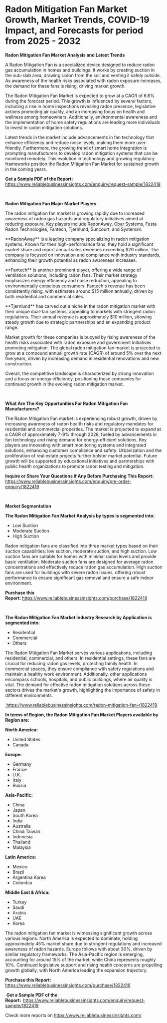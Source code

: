 <p><h1>Radon Mitigation Fan Market Growth, Market Trends, COVID-19 Impact, and Forecasts for period from 2025 - 2032</h1></p><p><strong>Radon Mitigation Fan Market Analysis and Latest Trends</strong></p>
<p><p>A Radon Mitigation Fan is a specialized device designed to reduce radon gas accumulation in homes and buildings. It works by creating suction in the sub-slab area, drawing radon from the soil and venting it safely outside. As awareness of the health risks associated with radon exposure increases, the demand for these fans is rising, driving market growth.</p><p>The Radon Mitigation Fan Market is expected to grow at a CAGR of 6.6% during the forecast period. This growth is influenced by several factors, including a rise in home inspections revealing radon presence, legislative actions promoting air quality, and an increasing focus on health and wellness among homeowners. Additionally, environmental awareness and the implementation of home safety regulations are leading more individuals to invest in radon mitigation solutions.</p><p>Latest trends in the market include advancements in fan technology that enhance efficiency and reduce noise levels, making them more user-friendly. Furthermore, the growing trend of smart home integration is prompting manufacturers to develop radon mitigation systems that can be monitored remotely. This evolution in technology and growing regulatory frameworks position the Radon Mitigation Fan Market for sustained growth in the coming years.</p></p>
<p><strong>Get a Sample PDF of the Report:&nbsp;</strong> <a href="https://www.reliablebusinessinsights.com/enquiry/request-sample/1822419?utm_campaign=2446&utm_medium=2&utm_source=Github&utm_content=ia&utm_term=09042025&utm_id=radon-mitigation-fan">https://www.reliablebusinessinsights.com/enquiry/request-sample/1822419</a></p>
<p>&nbsp;</p>
<p><strong>Radon Mitigation Fan Major Market Players</strong></p>
<p><p>The radon mitigation fan market is growing rapidly due to increased awareness of radon gas hazards and regulatory initiatives aimed at reducing exposure. Key players include RadonAway, Obar Systems, Festa Radon Technologies, Fantech, Tjernlund, Suncourt, and Systemair.</p><p>**RadonAway** is a leading company specializing in radon mitigation systems. Known for their high-performance fans, they hold a significant market share and report annual sales revenues exceeding $20 million. The company is focused on innovation and compliance with industry standards, enhancing their growth potential as radon awareness increases.</p><p>**Fantech** is another prominent player, offering a wide range of ventilation solutions, including radon fans. Their market strategy emphasizes energy efficiency and noise reduction, appealing to environmentally conscious consumers. Fantech's revenue has been consistently rising, with estimates around $15 million annually, driven by both residential and commercial sales.</p><p>**Tjernlund** has carved out a niche in the radon mitigation market with their unique dual-fan systems, appealing to markets with stringent radon regulations. Their annual revenue is approximately $10 million, showing steady growth due to strategic partnerships and an expanding product range.</p><p>Market growth for these companies is buoyed by rising awareness of the health risks associated with radon exposure and government initiatives promoting mitigation. The global radon mitigation fan market is projected to grow at a compound annual growth rate (CAGR) of around 5% over the next five years, driven by increasing demand in residential renovations and new construction.</p><p>Overall, the competitive landscape is characterized by strong innovation and a focus on energy efficiency, positioning these companies for continued growth in the evolving radon mitigation market.</p></p>
<p>&nbsp;</p>
<p><strong>What Are The Key Opportunities For Radon Mitigation Fan Manufacturers?</strong></p>
<p><p>The Radon Mitigation Fan market is experiencing robust growth, driven by increasing awareness of radon health risks and regulatory mandates for residential and commercial properties. The market is projected to expand at a CAGR of approximately 7-9% through 2028, fueled by advancements in fan technology and rising demand for energy-efficient solutions. Key players are innovating with smart monitoring systems and integrated solutions, enhancing customer compliance and safety. Urbanization and the proliferation of real estate projects further bolster market potential. Future growth will be supported by educational initiatives and partnerships with public health organizations to promote radon testing and mitigation.</p></p>
<p><strong>Inquire or Share Your Questions If Any Before Purchasing This Report:</strong> <a href="https://www.reliablebusinessinsights.com/enquiry/pre-order-enquiry/1822419?utm_campaign=2446&utm_medium=2&utm_source=Github&utm_content=ia&utm_term=09042025&utm_id=radon-mitigation-fan">https://www.reliablebusinessinsights.com/enquiry/pre-order-enquiry/1822419</a></p>
<p>&nbsp;</p>
<p><strong>Market Segmentation</strong></p>
<p><strong>The Radon Mitigation Fan Market Analysis by types is segmented into:</strong></p>
<p><ul><li>Low Suction</li><li>Moderate Suction</li><li>High Suction</li></ul></p>
<p><p>Radon mitigation fans are classified into three market types based on their suction capabilities: low suction, moderate suction, and high suction. Low suction fans are suitable for homes with minimal radon levels and provide basic ventilation. Moderate suction fans are designed for average radon concentrations and effectively reduce radon gas accumulation. High suction fans are used for buildings with severe radon issues, offering robust performance to ensure significant gas removal and ensure a safe indoor environment.</p></p>
<p><strong>Purchase this Report:&nbsp;</strong><a href="https://www.reliablebusinessinsights.com/purchase/1822419?utm_campaign=2446&utm_medium=2&utm_source=Github&utm_content=ia&utm_term=09042025&utm_id=radon-mitigation-fan">https://www.reliablebusinessinsights.com/purchase/1822419</a></p>
<p>&nbsp;</p>
<p><strong>The Radon Mitigation Fan Market Industry Research by Application is segmented into:</strong></p>
<p><ul><li>Residential</li><li>Commercial</li><li>Others</li></ul></p>
<p><p>The Radon Mitigation Fan Market serves various applications, including residential, commercial, and others. In residential settings, these fans are crucial for reducing radon gas levels, protecting family health. In commercial spaces, they ensure compliance with safety regulations and maintain a healthy work environment. Additionally, other applications encompass schools, hospitals, and public buildings, where air quality is vital. The demand for effective radon mitigation solutions across these sectors drives the market's growth, highlighting the importance of safety in different environments.</p></p>
<p><a href="https://www.reliablebusinessinsights.com/radon-mitigation-fan-r1822419?utm_campaign=2446&utm_medium=2&utm_source=Github&utm_content=ia&utm_term=09042025&utm_id=radon-mitigation-fan">&nbsp;https://www.reliablebusinessinsights.com/radon-mitigation-fan-r1822419</a></p>
<p><strong>In terms of Region, the Radon Mitigation Fan Market Players available by Region are:</strong></p>
<p>
    <p> <strong> North America: </strong>
        <ul>
            <li>United States</li>
            <li>Canada</li>
        </ul>
        </p> 
    <p> <strong> Europe: </strong>
        <ul>
            <li>Germany</li>
            <li>France</li>
            <li>U.K.</li>
            <li>Italy</li>
            <li>Russia</li>
        </ul>
        </p> 
    <p> <strong> Asia-Pacific: </strong>
        <ul>
            <li>China</li>
            <li>Japan</li>
            <li>South Korea</li>
            <li>India</li>
            <li>Australia</li>
            <li>China Taiwan</li>
            <li>Indonesia</li>
            <li>Thailand</li>
            <li>Malaysia</li>
        </ul>
        </p> 
    <p> <strong> Latin America: </strong>
        <ul>
            <li>Mexico</li>
            <li>Brazil</li>
            <li>Argentina Korea</li>
            <li>Colombia</li>
        </ul>
        </p> 
    <p> <strong> Middle East & Africa: </strong>
        <ul>
            <li>Turkey</li>
            <li>Saudi</li>
            <li>Arabia</li>
            <li>UAE</li>
            <li>Korea</li>
        </ul>
    </p>
    </p>
<p><p>The radon mitigation fan market is witnessing significant growth across various regions. North America is expected to dominate, holding approximately 45% market share due to stringent regulations and increased awareness of radon hazards. Europe follows with about 30%, driven by similar regulatory frameworks. The Asia-Pacific region is emerging, accounting for around 15% of the market, while China represents roughly 10%. Continued legislative support and rising health concerns are propelling growth globally, with North America leading the expansion trajectory.</p></p>
<p><strong>Purchase this Report: </strong><a href="https://www.reliablebusinessinsights.com/purchase/1822419?utm_campaign=2446&utm_medium=2&utm_source=Github&utm_content=ia&utm_term=09042025&utm_id=radon-mitigation-fan">https://www.reliablebusinessinsights.com/purchase/1822419</a></p>
<p>&nbsp;<strong>Get a Sample PDF of the Report:&nbsp;&nbsp;</strong><a href="https://www.reliablebusinessinsights.com/enquiry/request-sample/1822419?utm_campaign=2446&utm_medium=2&utm_source=Github&utm_content=ia&utm_term=09042025&utm_id=radon-mitigation-fan">https://www.reliablebusinessinsights.com/enquiry/request-sample/1822419</a></p>
<p><strong></strong></p>
<p>Check more reports on <a href="https://www.reliablebusinessinsights.com/?utm_campaign=2446&utm_medium=2&utm_source=Github&utm_content=ia&utm_term=09042025&utm_id=radon-mitigation-fan">https://www.reliablebusinessinsights.com/</a></p>